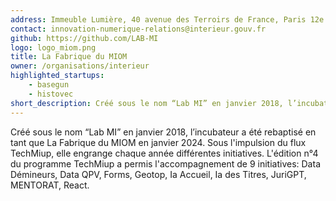 ```yaml
---
address: Immeuble Lumière, 40 avenue des Terroirs de France, Paris 12e
contact: innovation-numerique-relations@interieur.gouv.fr
github: https://github.com/LAB-MI
logo: logo_miom.png
title: La Fabrique du MIOM
owner: /organisations/interieur
highlighted_startups:
    - basegun
    - histovec
short_description: Créé sous le nom “Lab MI” en janvier 2018, l’incubateur a été rebaptisé en tant que La Fabrique du MIOM en janvier 2024.
---
```

Créé sous le nom “Lab MI” en janvier 2018, l’incubateur a été rebaptisé en tant que La Fabrique du MIOM en janvier 2024. Sous l'impulsion du flux TechMiup, elle engrange chaque année différentes initiatives. L'édition n°4 du programme TechMiup a permis l'accompagnement de 9 initiatives: Data Démineurs, Data QPV, Forms, Geotop, Ia Accueil, Ia des Titres, JuriGPT, MENTORAT, React.

